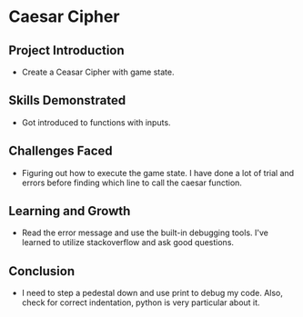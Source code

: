 # Caesar Cipher

## Project Introduction 
- Create a Ceasar Cipher with game state.

## Skills Demonstrated
- Got introduced to functions with inputs. 

## Challenges Faced
- Figuring out how to execute the game state. I have done a lot of trial and errors before finding which line to call the caesar function.

## Learning and Growth 
- Read the error message and use the built-in debugging tools. I've learned to utilize stackoverflow and ask good questions.

## Conclusion
- I need to step a pedestal down and use print to debug my code. Also, check for correct indentation, python is very particular about it.